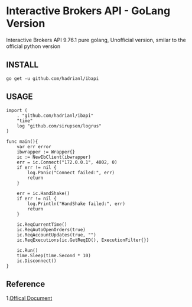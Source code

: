 # Interactive Brokers API - GoLang Version
Interactive Brokers API 9.76.1
pure golang, Unofficial version, smilar to the official python version


## INSTALL
`go get -u github.com/hadrianl/ibapi`

## USAGE
```golang
import (
    . "github.com/hadrianl/ibapi"
    "time"
    log "github.com/sirupsen/logrus"
)

func main(){
    var err error
    ibwrapper := Wrapper{}
    ic := NewIbClient(ibwrapper)
    err = ic.Connect("172.0.0.1", 4002, 0)
    if err != nil {
        log.Panic("Connect failed:", err)
        return
    }

    err = ic.HandShake()
    if err != nil {
        log.Println("HandShake failed:", err)
        return
    }

    ic.ReqCurrentTime()
    ic.ReqAutoOpenOrders(true)
    ic.ReqAccountUpdates(true, "")
    ic.ReqExecutions(ic.GetReqID(), ExecutionFilter{})

    ic.Run()
    time.Sleep(time.Second * 10)
    ic.Disconnect()
}

```

## Reference 
1.[Offical Document](https://interactivebrokers.github.io/tws-api/) 
